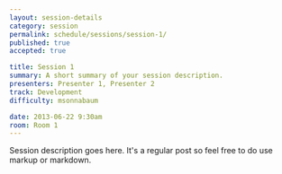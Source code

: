```yaml
---
layout: session-details
category: session
permalink: schedule/sessions/session-1/
published: true
accepted: true

title: Session 1
summary: A short summary of your session description.
presenters: Presenter 1, Presenter 2
track: Development
difficulty: msonnabaum

date: 2013-06-22 9:30am
room: Room 1
---
```


Session description goes here. It's a regular post so feel free to do use markup or markdown.
